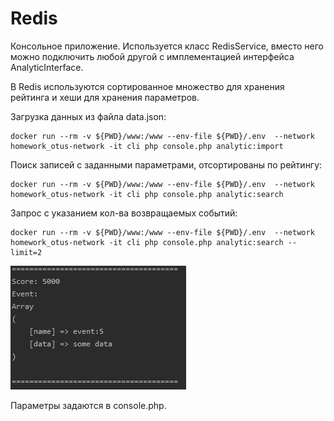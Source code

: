 # Redis

Консольное приложение.
Используется класс RedisService, вместо него можно подключить любой другой с имплементацией интерфейса AnalyticInterface.

В Redis используются сортированное множество для хранения рейтинга и хеши для хранения параметров.


Загрузка данных из файла data.json:
````
docker run --rm -v ${PWD}/www:/www --env-file ${PWD}/.env  --network homework_otus-network -it cli php console.php analytic:import
````

Поиск записей с заданными параметрами, отсортированы по рейтингу:
````
docker run --rm -v ${PWD}/www:/www --env-file ${PWD}/.env  --network homework_otus-network -it cli php console.php analytic:search
````
Запрос с указанием кол-ва возвращаемых событий:
````
docker run --rm -v ${PWD}/www:/www --env-file ${PWD}/.env  --network homework_otus-network -it cli php console.php analytic:search --limit=2
````
![img.png](img.png)


Параметры задаются в console.php.

